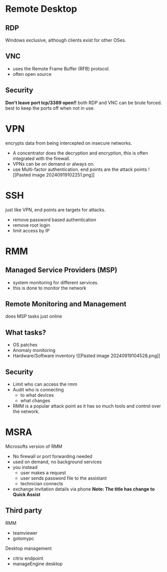 # Remote Desktop
## RDP
Windows exclusive, although clients exist for other OSes. 
## VNC
- uses the Remote Frame Buffer (RFB) protocol. 
-  often open source
## Security
**Don't leave port tcp/3389 open!!**
both RDP and VNC can be brute forced. best to keep the ports off when not in use. 
# VPN
encrypts data from being intercepted on insecure networks.
- A concentrator does the decryption and encryption, this is often integrated with the firewall. 
- VPNs can be on demand or always on. 
- use Multi-factor authentication. end points are the attack points
![[Pasted image 20240919102251.png]]
# SSH
just like VPN, end points are targets for attacks. 
- remove password based authentication
- remove root login
- limit access by IP
# RMM
## Managed Service Providers (MSP)
- system monitoring for different services. 
- this is done to monitor the network
## Remote Monitoring and Management
does MSP tasks just online

## What tasks?
- OS patches
- Anomaly monitoring
- Hardware/Software inventory
![[Pasted image 20240919104528.png]]
## Security
- Limit who can access the rmm
- Audit who is connecting
	- to what devices
	- what changes
- RMM is a popular attack point as it has so much tools and control over the network. 
# MSRA
Microsofts version of RMM
- No firewall or port forwarding needed
- used on demand, no background services
- you instead
	- user makes a request
	- user sends password file to the assistant
	- technician connects
- exchange invitation details via phone
**Note: The title has change to Quick Assist**
## Third party
RMM
- teamviewer
- gotomypc

Desktop management
- citrix endpoint
- manageEngine desktop